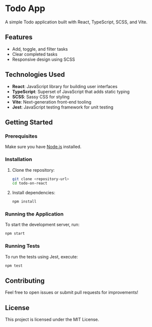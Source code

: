 # Todo App

A simple Todo application built with React, TypeScript, SCSS, and Vite.

## Features

- Add, toggle, and filter tasks
- Clear completed tasks
- Responsive design using SCSS

## Technologies Used

- **React**: JavaScript library for building user interfaces
- **TypeScript**: Superset of JavaScript that adds static typing
- **SCSS**: Sassy CSS for styling
- **Vite**: Next-generation front-end tooling
- **Jest**: JavaScript testing framework for unit testing

## Getting Started

### Prerequisites

Make sure you have [Node.js](https://nodejs.org/) installed.

### Installation

1. Clone the repository:

   ```bash
   git clone <repository-url>
   cd todo-on-react
   ```

2. Install dependencies:

   ```bash
   npm install
   ```

### Running the Application

To start the development server, run:

```bash
npm start
```

### Running Tests

To run the tests using Jest, execute:

```bash
npm test
```


## Contributing

Feel free to open issues or submit pull requests for improvements!

## License

This project is licensed under the MIT License.
